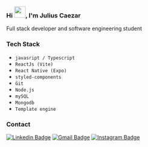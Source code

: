 
<h3 align="left">Hi <img src="https://raw.githubusercontent.com/kaueMarques/kaueMarques/master/hi.gif" height="30px">, I'm Julius Caezar</h3>

<p>Full stack developer and software engineering student</p>

<!-- <p></p> -->

### Tech Stack
- `javasript / Typescript`
- `ReactJs (Vite)`
- `React Native (Expo)`
- `styled-components`
- `Git`
- `Node.js`
- `mySQL`
- `Mongodb`
- `Template engine`

### Contact
[![Linkedin Badge](https://img.shields.io/badge/-Julius%20Caezar-00875f?style=flat-square&logo=Linkedin&logoColor=white&link=https://www.linkedin.com/in/julius-caezar-7b5697253/)](https://www.linkedin.com/in/julius-caezar-7b5697253/)
[![Gmail Badge](https://img.shields.io/badge/-julius.caezar25@gmail.com-00875f?style=flat-square&logo=Gmail&logoColor=white&link=mailto:julius.caezar25@gmail.com)](mailto:julius.caezar25@gmail.com)
[![Instagram Badge](https://img.shields.io/badge/-julius__caezar-00875f?style=flat-square&logo=Instagram&logoColor=white&link=https://www.instagram.com/julius__caezar/)](https://www.instagram.com/julius__caezar/)
